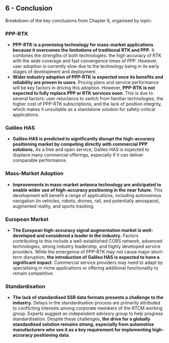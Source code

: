 ## 6 - Conclusion

Breakdown of the key conclusions from Chapter 6, organised by topic:

### PPP-RTK

*   **PPP-RTK is a promising technology for mass-market applications because it overcomes the limitations of traditional RTK and PPP.** It combines the strengths of both technologies: the high accuracy of RTK with the wide coverage and fast convergence times of PPP.  However, user adoption is currently slow due to the technology being in its early stages of development and deployment.
*   **Wider industry adoption of PPP-RTK is expected once its benefits and reliability are proven to users.**  Pricing plans and service performance will be key factors in driving this adoption. However,  **PPP-RTK is not expected to fully replace PPP or RTK services soon**. This is due to several factors: user reluctance to switch from familiar technologies, the higher cost of PPP-RTK subscriptions, and the lack of position integrity, which makes it unsuitable as a standalone solution for safety-critical applications. 

### Galileo HAS 

*   **Galileo HAS is predicted to significantly disrupt the high-accuracy positioning market by competing directly with commercial PPP solutions.** As a free and open service, Galileo HAS is expected to displace many commercial offerings, especially if it can deliver comparable performance. 

### Mass-Market Adoption

*   **Improvements in mass-market antenna technology are anticipated to enable wider use of high-accuracy positioning in the near future.** This development will benefit a range of applications, including autonomous navigation (in vehicles, robots, drones, rail, and potentially aerospace), augmented reality, and sports tracking.

### European Market

*   **The European high-accuracy signal augmentation market is well-developed and considered a leader in the industry.** Factors contributing to this include a well-established CORS network, advanced technologies, strong industry leadership, and highly developed service providers.  While the emergence of PPP-RTK may not cause major short-term disruption, **the introduction of Galileo HAS is expected to have a significant impact**. Commercial service providers may need to adapt by specialising in niche applications or offering additional functionality to remain competitive. 

### Standardisation

*   **The lack of standardised SSR data formats presents a challenge to the industry.** Delays in the standardisation process are primarily attributed to conflicting interests among corporate members of the RTCM working group.  Experts suggest an independent advisory group to help progress standardisation. Despite these challenges, **the drive for a globally standardised solution remains strong, especially from automotive manufacturers who see it as a key requirement for implementing high-accuracy positioning data**. 
